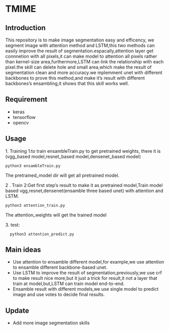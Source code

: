 # TMIME

## Introduction

This repository is to make image segmentation easy and efficency, we segment image with attention method and LSTM,this two methods can easily improve the result of segmentation.espacally,attention layer get connnetion with all pixels,it can make model to attention all pixels rather than kernel-size area,furthermore,LSTM can link the relationship with each pixel.the skill can delete hole and small area,which make the result of segmentation clean and more accuracy.we mplemment unet with different backbones to prove this method,and make it’s result with different backbones’s ensambling,it shows that this skill works well.

## Requirement

* keras
* tensorflow
* opencv


## Usage


1\. Training 1:to train ensambleTrain.py to get pretrained weights, there it is (vgg_based model,resnet_based model,densenet_based model)

   ```shell
  python3 ensambleTrain.py
   ```

   The pretrained_model dir will get all pretrained model.

2 \. Train 2:Get first step’s result to make it as pretrained model,Train model based vgg,resnet,densenet(ensamble three based unet) with attention and LSTM.

   ```shell
   python3 attention_train.py
   ```

   The attention_weights will get the trained model

3\. test:

 ```shell
   python3 attention_predict.py
   ```
 
## Main ideas
* Use attention to ensamble different model,for example,we use attention to ensamble different backbone-based unet.
* Use LSTM to improve the result of segmentation,previously,we use crf to make result nice more,but it just a trick for result,it not a layer that train at model,but,LSTM can train model end-to-end.
* Ensamble result with different models,we use single model to predict image and use votes to decide final results.


## Update
* Add more image segmentation skills